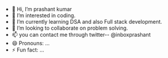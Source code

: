 - 👋 Hi, I’m prashant kumar
- 👀 I’m interested in coding.
- 🌱 I’m currently learning DSA and also Full stack development.
- 💞️ I’m looking to collaborate on problem solving.
- 📫 you can contact me through twitter-- @inboxprashant
- 😄 Pronouns: ...
- ⚡ Fun fact: ...
<!---
inboxprashant/inboxprashant is a ✨ special ✨ repository because its `README.md` (this file) appears on your GitHub profile.
You can click the Preview link to take a look at your changes.
--->

